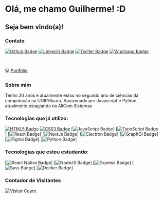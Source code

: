 # Olá, me chamo Guilherme! :D
## Seja bem vindo(a)! 

### Contato
[![Github Badge](	https://img.shields.io/badge/GitHub-100000?style=for-the-badge&logo=github&logoColor=white)](https://github.com/Glerme)
[![Linkedin Badge](https://img.shields.io/badge/LinkedIn-0077B5?style=for-the-badge&logo=linkedin&logoColor=white)](https://www.linkedin.com/in/glerme/)
[![Twitter Badge](https://img.shields.io/badge/Twitter-1DA1F2?style=for-the-badge&logo=twitter&logoColor=white)](https://twitter.com/glhermme)
[![Whatsapp Badge](https://img.shields.io/badge/WhatsApp-25D366?style=for-the-badge&logo=whatsapp&logoColor=white)](https://api.whatsapp.com/send?phone=5514998363749)

<br>

💻 [Portfólio](https://glerme.github.io) 

### Sobre mim
Tenho 20 anos e atualmente estou no segundo ano de ciências da computação na UNIP/Bauru. Apaixonado por Javascript e Python, atualmente estagiando na AllCom Sistemas


### Tecnologias que já utilizo: 

[![HTML5 Badge](https://img.shields.io/badge/HTML5-E34F26?style=for-the-badge&logo=html5&logoColor=white)]()
[![CSS3 Badge](https://img.shields.io/badge/CSS3-1572B6?style=for-the-badge&logo=css3&logoColor=white)]()
[![JavaScript Badge](https://img.shields.io/badge/JavaScript-323330?style=for-the-badge&logo=javascript&logoColor=F7DF1E)]
[![TypeScript Badge](https://img.shields.io/badge/TypeScript-007ACC?style=for-the-badge&logo=typescript&logoColor=white)]
[![React Badge](https://img.shields.io/badge/React-20232A?style=for-the-badge&logo=react&logoColor=61DAFB)]
[![NextJs Badge](https://img.shields.io/badge/next.js-000000?style=for-the-badge&logo=nextdotjs&logoColor=white)]
[![Electron Badge](https://img.shields.io/badge/Electron-2B2E3A?style=for-the-badge&logo=electron&logoColor=9FEAF9)]
[![GraphQl Badge](https://img.shields.io/badge/GraphQl-E10098?style=for-the-badge&logo=graphql&logoColor=white)]
[![Figma Badge](https://img.shields.io/badge/Figma-F24E1E?style=for-the-badge&logo=figma&logoColor=white)]
[![Python Badge](https://img.shields.io/badge/Python-3776AB?style=for-the-badge&logo=python&logoColor=white)]


### Tecnologias que estou estudando:

[![React Native Badge](https://img.shields.io/badge/React_Native-20232A?style=for-the-badge&logo=react&logoColor=61DAFB)]
[![NodeJS Badge](https://img.shields.io/badge/Node.js-339933?style=for-the-badge&logo=nodedotjs&logoColor=white)]
[![Express Badge](https://img.shields.io/badge/Express.js-000000?style=for-the-badge&logo=express&logoColor=white)]
[![Sass Badge](https://img.shields.io/badge/Sass-CC6699?style=for-the-badge&logo=sass&logoColor=white)]
[![Docker Badge](https://img.shields.io/badge/Docker-2CA5E0?style=for-the-badge&logo=docker&logoColor=white)]


### Contador de Visitantes

![Visitor Count](https://profile-counter.glitch.me/Glerme/count.svg)
